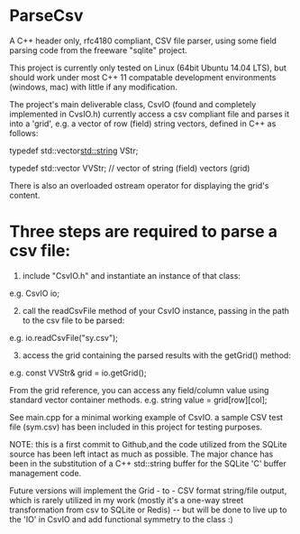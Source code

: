 # ParseCsv
A C++ header only, rfc4180 compliant, CSV file parser, using some field parsing code from the freeware "sqlite" project. 

This project is currently only tested on Linux (64bit Ubuntu 14.04 LTS), but should work under most C++ 11 compatable development environments (windows, mac) with little if any modification. 

The project's main deliverable class, CsvIO (found and completely implemented in CvsIO.h) currently access a csv compliant file and parses it into a 'grid', e.g. a vector of row (field) string vectors, defined in C++ as follows:

typedef std::vector<std::string> VStr;

typedef std::vector<VStr> VVStr; // vector of string (field) vectors (grid)

There is also an overloaded ostream operator for displaying the grid's content.

# Three steps are required to parse a csv file:

1) include "CsvIO.h" and instantiate an instance of that class:

  e.g. CsvIO io;

2) call the readCsvFile method of your CsvIO instance, passing in the path to the csv file to be parsed:

  e.g. io.readCsvFile("sy.csv");

3) access the grid containing the parsed results with the getGrid() method:

  e.g. const VVStr& grid = io.getGrid();
  
From the grid reference, you can access any field/column value using standard vector container methods. 
	e.g. string value = grid[row][col];

See main.cpp for a minimal working example of CsvIO. a sample CSV test file (sym.csv) has been included in this project for testing purposes.


NOTE: this is a first commit to Github,and the code utilized from the SQLite source has been left intact as much as possible. The major chance has been in the substitution of a C++ std::string buffer for the SQLite 'C' buffer management code.

Future versions will implement the Grid - to - CSV format string/file output, which is rarely utilized in my work (mostly it's a one-way street transformation from csv to SQLite or Redis) -- but will be done to live up to the 'IO' in CsvIO and add functional symmetry to the class :)
 
